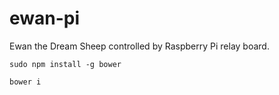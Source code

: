 # ewan-pi
Ewan the Dream Sheep controlled by Raspberry Pi relay board.

`sudo npm install -g bower`

`bower i`
